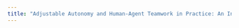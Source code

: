 ```yaml
---
title: "Adjustable Autonomy and Human-Agent Teamwork in Practice: An Interim Report on Space Applications"
---
```




